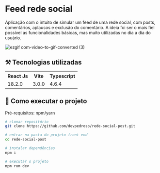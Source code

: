 # Feed rede social

Aplicação com o intuito de simular um feed de uma rede social, com posts, comentários, aplausos e exclusão do comentário. A ideia foi ser o mais fiel possível as funcionalidades básicas, mas muito utilizadas no dia a dia do usuário.

![ezgif com-video-to-gif-converted (3)](https://github.com/devpedroso/Portifolio/assets/47677411/cd70b45c-0523-4b92-b597-4207ec27fe89)

## ⚒️ Tecnologias utilizadas
<table>
  <tr>
    <th>React Js</th>
    <th>Vite</th>
    <th>Typescript</th>
  </tr>
  <tr>
    <td>18.2.0</td>
    <td>3.0.0</td>
    <td>4.6.4</td>
  </tr>
</table>

## 🚀 Como executar o projeto
Pré-requisitos: npm/yarn

```bash
# clonar repositório
git clone https://github.com/devpedroso/rede-social-post.git

# entrar na pasta do projeto front end
cd rede-social-post

# instalar dependências
npm i

# executar o projeto
npm run dev
```
